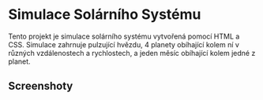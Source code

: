# Simulace Solárního Systému

Tento projekt je simulace solárního systému vytvořená pomocí HTML a CSS. Simulace zahrnuje pulzující hvězdu, 4 planety obíhající kolem ní v různých vzdálenostech a rychlostech, a jeden měsíc obíhající kolem jedné z planet.

## Screenshoty

